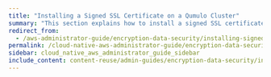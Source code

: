 ```yaml
---
title: "Installing a Signed SSL Certificate on a Qumulo Cluster"
summary: "This section explains how to install a signed SSL certificate from your certificate authority (CA) on your Qumulo cluster."
redirect_from:
  - /aws-administrator-guide/encryption-data-security/installing-signed-ssl-certificate.html
permalink: /cloud-native-aws-administrator-guide/encryption-data-security/installing-signed-ssl-certificate.html
sidebar: cloud_native_aws_administrator_guide_sidebar
include_content: content-reuse/admin-guides/encryption-data-security/installing-signed-ssl-certificate.md
---
```

